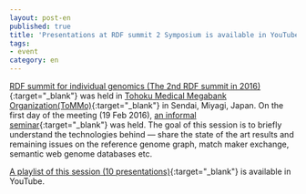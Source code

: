 ```yaml
---
layout: post-en
published: true
title: 'Presentations at RDF summit 2 Symposium is available in YouTube.'
tags:
- event
category: en
---
```

[RDF summit for individual genomics (The 2nd RDF summit in 2016)](https://github.com/dbcls/rdfsummit2){:target="_blank"} was held in [Tohoku Medical Megabank Organization(ToMMo)](http://www.megabank.tohoku.ac.jp/english/){:target="_blank"} in Sendai, Miyagi, Japan.
On the first day of the meeting (19 Feb 2016), [an informal seminar](https://github.com/dbcls/rdfsummit2/wiki/Seminar){:target="_blank"} was held. The goal of this session is to briefly understand the technologies behind — share the state of the art results and remaining issues on the reference genome graph, match maker exchange, semantic web genome databases etc.
 
[A playlist of this session (10 presentations)](https://www.youtube.com/playlist?list=PL0uaKHgcG00Z9_s2OR1NI8bdrEejQq43a){:target="_blank"} is available in YouTube.